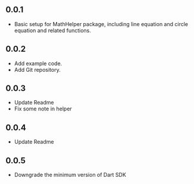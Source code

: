 ## 0.0.1

* Basic setup for MathHelper package, including line equation and circle equation and related functions.

## 0.0.2
* Add example code.
* Add Git repository.

## 0.0.3
* Update Readme
* Fix some note in helper

## 0.0.4
* Update Readme

## 0.0.5
* Downgrade the minimum version of Dart SDK
